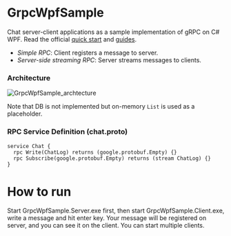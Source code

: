 # GrpcWpfSample

Chat server-client applications as a sample implementation of gRPC on C# WPF. Read the official [quick start](https://grpc.io/docs/quickstart/csharp.html) and [guides](https://grpc.io/docs/guides/).

- *Simple RPC*: Client registers a message to server.
- *Server-side streaming RPC*: Server streams messages to clients.

### Architecture

![GrpcWpfSample_archtecture](https://github.com/cactuaroid/GrpcWpfSample/blob/master/GrpcWpfSample_archtecture.png)

Note that  DB is not implemented but on-memory `List` is used as a placeholder.

### RPC Service Definition (chat.proto)

```
service Chat {
  rpc Write(ChatLog) returns (google.protobuf.Empty) {}
  rpc Subscribe(google.protobuf.Empty) returns (stream ChatLog) {}
}
```

# How to run

Start GrpcWpfSample.Server.exe first, then start GrpcWpfSample.Client.exe, write a message and hit enter key. Your message will be registered on server, and you can see it on the client. You can start multiple clients.
